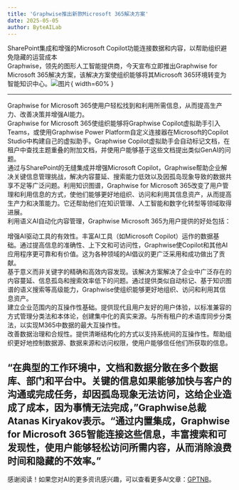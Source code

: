 ```yaml
---
title: 'Graphwise推出新款Microsoft 365解决方案'
date: 2025-05-05
author: ByteAILab
---
```


SharePoint集成和增强的Microsoft Copilot功能连接数据和内容，以帮助组织避免隐藏的运营成本  
Graphwise，领先的图形人工智能提供商，今天宣布立即推出Graphwise for Microsoft 365解决方案，该解决方案使组织能够将其Microsoft 365环境转变为智能知识中心。![图片](https://ai-techpark.com/wp-content/uploads/Graphwise-for-Microsoft.jpg){ width=60% }

---
Graphwise for Microsoft 365使用户轻松找到和利用所需信息，从而提高生产力、改善决策并增强AI能力。  
Graphwise for Microsoft 365使组织能够将Graphwise Copilot虚拟助手引入Teams，或使用Graphwise Power Platform自定义连接器在Microsoft的Copilot Studio中构建自己的虚拟助手。Graphwise Copilot虚拟助手会自动标记文档，在租户中查找主题重叠的附加文档，并使用户能够基于这些文档提出类似GenAI的问题。  
通过与SharePoint的无缝集成并增强Microsoft Copilot，Graphwise帮助企业解决关键信息管理挑战，解决内容蔓延、搜索能力低效以及因孤岛现象导致的数据共享不足等广泛问题。利用知识图谱，Graphwise for Microsoft 365改变了用户管理和利用信息的方式，使他们能够更好地组织、访问和利用其信息资产，从而提高生产力和决策能力。它还帮助他们在知识管理、人工智能和数字化转型等领域取得进展。  
利用语义AI自动化内容管理，Graphwise Microsoft 365为用户提供的好处包括：

增强AI驱动工具的有效性。丰富AI工具（如Microsoft Copilot）运作的数据基础。通过提高信息的准确性、上下文和可访问性，Graphwise使Copilot和其他AI应用程序更可靠和有价值。这为各种领域的AI倡议的更广泛采用和成功做出了贡献。  
基于意义而非关键字的精确和高效内容发现。该解决方案解决了企业中广泛存在的内容蔓延、信息孤岛和搜索效率低下的问题。通过提供类似自动标记、基于知识图谱的语义搜索等高级能力，Graphwise使组织能够更好地组织、访问和利用其信息资产。  
建立企业范围内的互操作性基础。提供现代且用户友好的用户体验，以标准兼容的方式管理分类法和本体论，创建集中化的真实来源。与所有租户的术语库同步分类法，以实现M365中数据的最大互操作性。  
改善数据治理和合规性。提供清晰结构化的方式以支持系统间的互操作性。帮助组织更好地控制数据源、数据来源和访问权限，使用户能够信任他们所获取的信息。

“在典型的工作环境中，文档和数据分散在多个数据库、部门和平台中。关键的信息如果能够加快与客户的沟通或完成任务，却因孤岛现象无法访问，这给企业造成了成本，因为事情无法完成，”Graphwise总裁Atanas Kiryakov表示。“通过内置集成，Graphwise for Microsoft 365智能连接这些信息，丰富搜索和可发现性，使用户能够轻松访问所需内容，从而消除浪费时间和隐藏的不效率。”
---
感谢阅读！如果您对AI的更多资讯感兴趣，可以查看更多AI文章：[GPTNB](https://gptnb.com)。